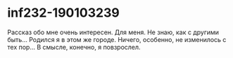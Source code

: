 # inf232-190103239
Рассказ обо мне очень интересен. Для меня. Не знаю, как с другими быть…
Родился я в этом же городе. Ничего, особенно, не изменилось с тех пор… В смысле, конечно, я повзрослел.
